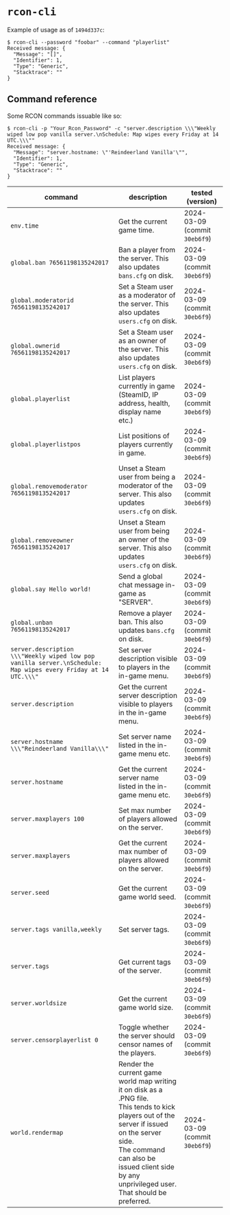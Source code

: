 # `rcon-cli`

Example of usage as of `1494d337c`:

```
$ rcon-cli --password "foobar" --command "playerlist"
Received message: {
  "Message": "[]",
  "Identifier": 1,
  "Type": "Generic",
  "Stacktrace": ""
}
```

## Command reference

Some RCON commands issuable like so:

```
$ rcon-cli -p "Your_Rcon_Password" -c "server.description \\\"Weekly wiped low pop vanilla server.\nSchedule: Map wipes every Friday at 14 UTC.\\\""
Received message: {
  "Message": "server.hostname: \"'Reindeerland Vanilla'\"",
  "Identifier": 1,
  "Type": "Generic",
  "Stacktrace": ""
}
```

| command                                                                                                        | description                                                                                                                                                                                                                                          | tested (version)              |
| -------------------------------------------------------------------------------------------------------------- | ---------------------------------------------------------------------------------------------------------------------------------------------------------------------------------------------------------------------------------------------------- | ----------------------------- |
| `env.time`                                                                                                     | Get the current game time.                                                                                                                                                                                                                           | 2024-03-09 (commit `30eb6f9`) |
| `global.ban 76561198135242017`                                                                                 | Ban a player from the server. This also updates `bans.cfg` on disk.                                                                                                                                                                                  | 2024-03-09 (commit `30eb6f9`) |
| `global.moderatorid 76561198135242017`                                                                         | Set a Steam user as a moderator of the server. This also updates `users.cfg` on disk.                                                                                                                                                                | 2024-03-09 (commit `30eb6f9`) |
| `global.ownerid 76561198135242017`                                                                             | Set a Steam user as an owner of the server. This also updates `users.cfg` on disk.                                                                                                                                                                   | 2024-03-09 (commit `30eb6f9`) |
| `global.playerlist`                                                                                            | List players currently in game (SteamID, IP address, health, display name etc.)                                                                                                                                                                      | 2024-03-09 (commit `30eb6f9`) |
| `global.playerlistpos`                                                                                         | List positions of players currently in game.                                                                                                                                                                                                         | 2024-03-09 (commit `30eb6f9`) |
| `global.removemoderator 76561198135242017`                                                                     | Unset a Steam user from being a moderator of the server. This also updates `users.cfg` on disk.                                                                                                                                                      | 2024-03-09 (commit `30eb6f9`) |
| `global.removeowner 76561198135242017`                                                                         | Unset a Steam user from being an owner of the server. This also updates `users.cfg` on disk.                                                                                                                                                         | 2024-03-09 (commit `30eb6f9`) |
| `global.say Hello world!`                                                                                      | Send a global chat message in-game as "SERVER".                                                                                                                                                                                                      | 2024-03-09 (commit `30eb6f9`) |
| `global.unban 76561198135242017`                                                                               | Remove a player ban. This also updates `bans.cfg` on disk.                                                                                                                                                                                           | 2024-03-09 (commit `30eb6f9`) |
| `server.description \\\"Weekly wiped low pop vanilla server.\nSchedule: Map wipes every Friday at 14 UTC.\\\"` | Set server description visible to players in the in-game menu.                                                                                                                                                                                       | 2024-03-09 (commit `30eb6f9`) |
| `server.description`                                                                                           | Get the current server description visible to players in the in-game menu.                                                                                                                                                                           | 2024-03-09 (commit `30eb6f9`) |
| `server.hostname \\\"Reindeerland Vanilla\\\"`                                                                 | Set server name listed in the in-game menu etc.                                                                                                                                                                                                      | 2024-03-09 (commit `30eb6f9`) |
| `server.hostname`                                                                                              | Get the current server name listed in the in-game menu etc.                                                                                                                                                                                          | 2024-03-09 (commit `30eb6f9`) |
| `server.maxplayers 100`                                                                                        | Set max number of players allowed on the server.                                                                                                                                                                                                     | 2024-03-09 (commit `30eb6f9`) |
| `server.maxplayers`                                                                                            | Get the current max number of players allowed on the server.                                                                                                                                                                                         | 2024-03-09 (commit `30eb6f9`) |
| `server.seed`                                                                                                  | Get the current game world seed.                                                                                                                                                                                                                     | 2024-03-09 (commit `30eb6f9`) |
| `server.tags vanilla,weekly`                                                                                   | Set server tags.                                                                                                                                                                                                                                     | 2024-03-09 (commit `30eb6f9`) |
| `server.tags`                                                                                                  | Get current tags of the server.                                                                                                                                                                                                                      | 2024-03-09 (commit `30eb6f9`) |
| `server.worldsize`                                                                                             | Get the current game world size.                                                                                                                                                                                                                     | 2024-03-09 (commit `30eb6f9`) |
| `server.censorplayerlist 0`                                                                                    | Toggle whether the server should censor names of the players.                                                                                                                                                                                        | 2024-03-09 (commit `30eb6f9`) |
| `world.rendermap`                                                                                              | Render the current game world map writing it on disk as a .PNG file.<br>This tends to kick players out of the server if issued on the server side.<br>The command can also be issued client side by any unprivileged user. That should be preferred. | 2024-03-09 (commit `30eb6f9`) |

